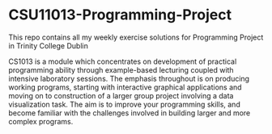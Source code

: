 # CSU11013-Programming-Project
This repo contains all my weekly exercise solutions for Programming Project in Trinity College Dublin

CS1013 is a module which concentrates on development of practical programming ability through example-based lecturing coupled with intensive laboratory sessions. The emphasis throughout is on producing working programs, starting with interactive graphical applications and moving on to construction of a larger group project involving a data visualization task. The aim is to improve your programming skills, and become familiar with the challenges involved in building larger and more complex programs.
